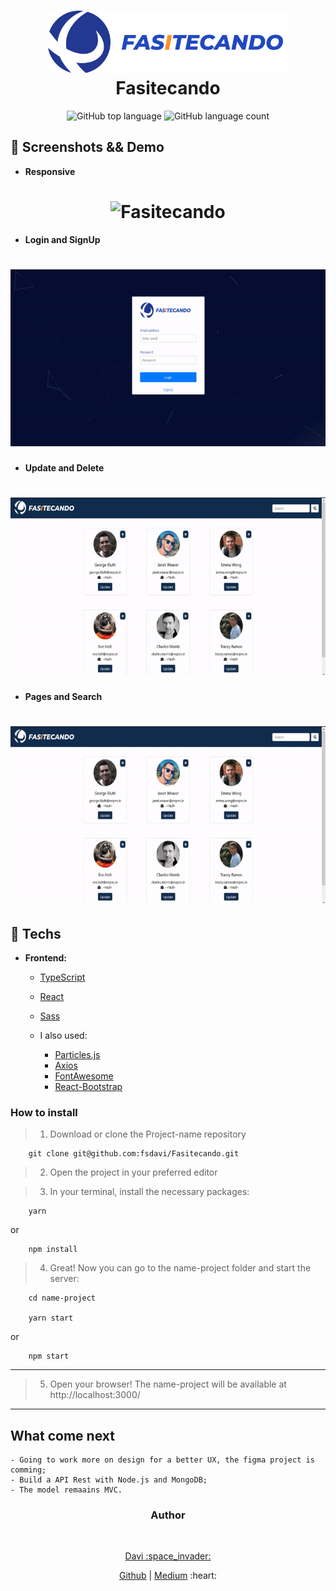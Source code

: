 <h1 align="center">
    <img alt="Fasitecando" src="./src/images/logo.svg" height="100px" />
    <br>Fasitecando<br/>
</h1>
<p align="center">
  <img alt="GitHub top language" src="https://img.shields.io/github/languages/top/fsdavi/Fasitecando?style=flat-square">
  <img alt="GitHub language count" src="https://img.shields.io/github/languages/count/fsdavi/Fasitecando?style=flat-square">
</p>


## 📸 Screenshots && Demo

- **Responsive**
<h1 align="center">
    <img alt="Fasitecando" src="./.github/responsive.gif">
</h1>

- **Login and SignUp**
<h1 align="center">
    <img alt="Fasitecando" src="./.github/login-signup.gif">
</h1>

- **Update and Delete**
<h1 align="center">
    <img alt="Fasitecando" src="./.github/update-delete.gif">
</h1>

- **Pages and Search**
<h1 align="center">
    <img alt="Fasitecando" src="./.github/page-search.gif">
</h1>



## 🚀 Techs
- **Frontend:**
    - [TypeScript](https://www.typescriptlang.org/)
    - [React](https://reactjs.org)
    - [Sass](https://sass-lang.com/)

    - I also used:
        - [Particles.js](https://www.npmjs.com/package/react-particles-js)
        - [Axios](https://www.npmjs.com/package/axios)
        - [FontAwesome](https://fontawesome.com/)
        - [React-Bootstrap](https://react-bootstrap.github.io/)

### How to install

> 1. Download or clone the Project-name repository

``` 
    git clone git@github.com:fsdavi/Fasitecando.git
```

> 2. Open the project in your preferred editor

> 3. In your terminal, install the necessary packages:

``` 
    yarn
```
or
``` 
    npm install
```

> 4. Great! Now you can go to the name-project folder and start the server:
``` 
    cd name-project

    yarn start
```
or
``` 
    npm start
```

---
> 5. Open your browser! The name-project will be available at http://localhost:3000/


---

## What come next
    - Going to work more on design for a better UX, the figma project is comming;
    - Build a API Rest with Node.js and MongoDB;
    - The model remaains MVC.

<div align="center">
<h3 align="center">Author</h3>
<br />
<p align="center">
<a href="https://www.linkedin.com/in/davisfreire/" target="_blank">Davi :space_invader:</a>
</p>

<p align="center">
    <span>
        <a href="https://github.com/fsdavi" target="_blank">Github</a>
    </span>
    |
    <span>
        <a href="https://medium.com/@fsdavi.dev" target="_blank">Medium</a>
    </span>
    :heart:
</p>
</div>

